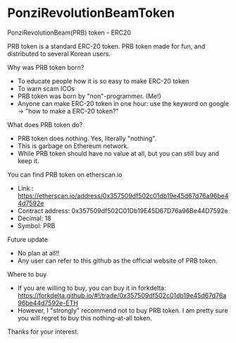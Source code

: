 # PonziRevolutionBeamToken
PonziRevolutionBeam(PRB) token - ERC20


PRB token is a standard ERC-20 token.
PRB token made for fun, and distributed to several Korean users.

Why was PRB token born?
- To educate people how it is so easy to make ERC-20 token
- To warn scam ICOs
- PRB token was born by "non"-programmer. (Me!)
- Anyone can make ERC-20 token in one hour: use the keyword on google -> "how to make a ERC-20 token?"

What does PRB token do?
- PRB token does nothing. Yes, literally "nothing".
- This is garbage on Ethereum network.
- While PRB token should have no value at all, but you can still buy and keep it.

You can find PRB token on etherscan.io
- Link : https://etherscan.io/address/0x357509df502c01db19e45d67d76a96be44d7592e
- Contract address: 0x357509df502C01Db19E45D67D76a96Be44D7592e
- Decimal: 18
- Symbol: PRB

Future update
- No plan at all!!
- Any user can refer to this github as the official website of PRB token.

Where to buy
- If you are willing to buy, you can buy it in forkdelta: https://forkdelta.github.io/#!/trade/0x357509df502c01db19e45d67d76a96be44d7592e-ETH
- However, I "strongly" recommend not to buy PRB token. I am pretty sure you will regret to buy this nothing-at-all token.

Thanks for your interest.
